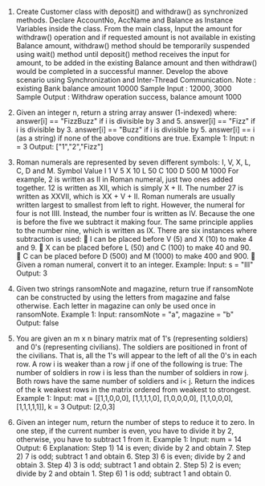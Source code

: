 1. Create Customer class with deposit() and withdraw() as synchronized methods. Declare
AccountNo, AccName and Balance as Instance Variables inside the class. From the main
class, Input the amount for withdraw() operation and if requested amount is not available in
existing Balance amount, withdraw() method should be temporarily suspended using wait()
method until deposit() method receives the input for amount, to be added in the existing
Balance amount and then withdraw() would be completed in a successful manner. Develop
the above scenario using Synchronization and Inter-Thread Communication.
Note : existing Bank balance amount 10000
Sample Input : 12000, 3000
Sample Output : Withdraw operation success, balance amount 1000

2. Given an integer n, return a string array answer (1-indexed) where:
answer[i] == "FizzBuzz" if i is divisible by 3 and 5.
answer[i] == "Fizz" if i is divisible by 3.
answer[i] == "Buzz" if i is divisible by 5.
answer[i] == i (as a string) if none of the above conditions are true.
Example 1:
Input: n = 3
Output: ["1","2","Fizz"]

3. Roman numerals are represented by seven different symbols: I, V, X, L, C, D and M.
Symbol Value
I 1
V 5
X 10
L 50
C 100
D 500
M 1000
For example, 2 is written as II in Roman numeral, just two ones added together. 12 is written
as XII, which is simply X + II. The number 27 is written as XXVII, which is XX + V + II.
Roman numerals are usually written largest to smallest from left to right. However, the
numeral for four is not IIII. Instead, the number four is written as IV. Because the one is
before the five we subtract it making four. The same principle applies to the number nine,
which is written as IX. There are six instances where subtraction is used:
 I can be placed before V (5) and X (10) to make 4 and 9.
 X can be placed before L (50) and C (100) to make 40 and 90.
 C can be placed before D (500) and M (1000) to make 400 and 900.
 Given a roman numeral, convert it to an integer.
Example:
Input: s = "III"
Output: 3

4. Given two strings ransomNote and magazine, return true if ransomNote can be constructed
by using the letters from magazine and false otherwise. Each letter in magazine can only be
used once in ransomNote.
Example 1:
Input: ransomNote = "a", magazine = "b"
Output: false

5. You are given an m x n binary matrix mat of 1's (representing soldiers) and 0's (representing
civilians). The soldiers are positioned in front of the civilians. That is, all the 1's will appear
to the left of all the 0's in each row.
A row i is weaker than a row j if one of the following is true:
The number of soldiers in row i is less than the number of soldiers in row j.
Both rows have the same number of soldiers and i< j. Return the indices of the k weakest
rows in the matrix ordered from weakest to strongest.
Example 1:
Input: mat =
[[1,1,0,0,0],
[1,1,1,1,0],
[1,0,0,0,0],
[1,1,0,0,0],
[1,1,1,1,1]],
k = 3
Output: [2,0,3]

6. Given an integer num, return the number of steps to reduce it to zero. In one step, if the
current number is even, you have to divide it by 2, otherwise, you have to subtract 1 from it.
Example 1:
Input: num = 14
Output: 6
Explanation:
Step 1) 14 is even; divide by 2 and obtain 7.
Step 2) 7 is odd; subtract 1 and obtain 6.
Step 3) 6 is even; divide by 2 and obtain 3.
Step 4) 3 is odd; subtract 1 and obtain 2.
Step 5) 2 is even; divide by 2 and obtain 1.
Step 6) 1 is odd; subtract 1 and obtain 0.
